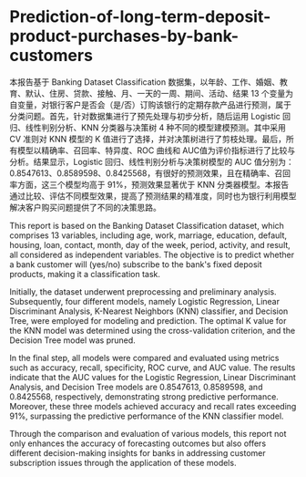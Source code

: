 # Prediction-of-long-term-deposit-product-purchases-by-bank-customers

本报告基于 Banking Dataset Classification 数据集，以年龄、工作、婚姻、教育、默认、住房、贷款、接触、月、一天的一周、期间、活动、结果 13 个变量为自变量，对银行客户是否会（是/否）订购该银行的定期存款产品进行预测，属于分类问题。首先，针对数据集进行了预先处理与初步分析，随后运用 Logistic 回归、线性判别分析、KNN 分类器与决策树 4 种不同的模型建模预测。其中采用 CV 准则对 KNN 模型的 K 值进行了选择，并对决策树进行了剪枝处理。最后，所有模型以精确率、召回率、特异度、ROC 曲线和 AUC值为评价指标进行了比较与分析。结果显示，Logistic 回归、线性判别分析与决策树模型的 AUC 值分别为：0.8547613、0.8589598、0.8425568，有很好的预测效果，且在精确率、召回率方面，这三个模型均高于 91%，预测效果显著优于 KNN 分类器模型。本报告通过比较、评估不同模型效果，提高了预测结果的精准度，同时也为银行利用模型解决客户购买问题提供了不同的决策思路。

This report is based on the Banking Dataset Classification dataset, which comprises 13 variables, including age, work, marriage, education, default, housing, loan, contact, month, day of the week, period, activity, and result, all considered as independent variables. The objective is to predict whether a bank customer will (yes/no) subscribe to the bank's fixed deposit products, making it a classification task.

Initially, the dataset underwent preprocessing and preliminary analysis. Subsequently, four different models, namely Logistic Regression, Linear Discriminant Analysis, K-Nearest Neighbors (KNN) classifier, and Decision Tree, were employed for modeling and prediction. The optimal K value for the KNN model was determined using the cross-validation criterion, and the Decision Tree model was pruned.

In the final step, all models were compared and evaluated using metrics such as accuracy, recall, specificity, ROC curve, and AUC value. The results indicate that the AUC values for the Logistic Regression, Linear Discriminant Analysis, and Decision Tree models are 0.8547613, 0.8589598, and 0.8425568, respectively, demonstrating strong predictive performance. Moreover, these three models achieved accuracy and recall rates exceeding 91%, surpassing the predictive performance of the KNN classifier model.

Through the comparison and evaluation of various models, this report not only enhances the accuracy of forecasting outcomes but also offers different decision-making insights for banks in addressing customer subscription issues through the application of these models.
